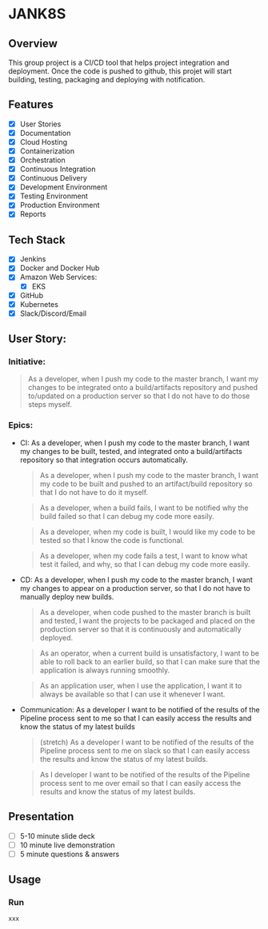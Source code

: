 # JANK8S

## Overview
This group project is a CI/CD tool that helps project integration and deployment. Once the code is pushed to github, this projet will start building, testing, packaging and deploying with notification. 

## Features
- [x] User Stories
- [x] Documentation
- [x] Cloud Hosting
- [x] Containerization
- [x] Orchestration
- [x] Continuous Integration
- [x] Continuous Delivery
- [x] Development Environment
- [x] Testing Environment
- [x] Production Environment
- [x] Reports

## Tech Stack
- [x] Jenkins
- [x] Docker and Docker Hub
- [x] Amazon Web Services:
    - [x] EKS
- [x] GitHub
- [x] Kubernetes
- [x] Slack/Discord/Email

## User Story:

### Initiative:


  > As a developer, when I push my code to the master branch, I want my changes to be integrated onto a build/artifacts repository and pushed to/updated on a production server so that I do not have to do those steps myself.

### Epics:
 - CI: As a developer, when I push my code to the master branch, I want my changes to be built, tested, and integrated onto a build/artifacts repository so that integration occurs automatically.
    > As a developer, when I push my code to the master branch, I want my code to be built and pushed to an artifact/build repository so that I do not have to do it myself.

    > As a developer, when a build fails, I want to be notified why the build failed so that I can debug my code more easily.

    > As a developer, when my code is built, I would like my code to be tested so that  I know the code is functional.

    > As a developer, when my code fails a test, I want to know what test it failed, and why, so that I can debug my code more easily.

 - CD: As a developer, when I push my code to the master branch, I want my changes to appear on a production server, so that I do not have to manually deploy new builds.
    > As a developer, when code pushed to the master branch is built and tested, I want the projects to be packaged and placed on the production server so that it is continuously and automatically deployed.

    > As an operator, when a current build is unsatisfactory, I want to be able to roll back to an earlier build, so that I can make sure that the application is always running smoothly.

    > As an application user, when I use the application, I want it to always be available so that I can use it whenever I want.


 - Communication: As a developer I want to be notified of the results of the Pipeline process sent to me so that I can easily access the results and know the status of my latest builds
    > (stretch) As a developer I want to be notified of the results of the Pipeline process sent to me on slack so that I can easily access the results and know the status of my latest builds.
    
    > As I developer I want to be notified of the results of the Pipeline process sent to me over email so that I can easily access the results and know the status of my latest builds.

## Presentation
- [ ] 5-10 minute slide deck
- [ ] 10 minute live demonstration
- [ ] 5 minute questions & answers

## Usage
### Run
```xxx```